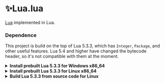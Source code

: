 # ✨Lua.lua

[Lua](https://www.lua.org/) implemented in Lua.


### Dependence

This project is build on the top of Lua 5.3.3, which has `Integer`, `Package`,
and other useful features. Lua 5.4 and higher have changed the bytecode header,
so it's not compatible with them at the moment.


<details>
<summary><strong>Install prebuilt Lua 5.3.3 for Windows x86_64</strong></summary>

Modify `$install_top=` bellow if installing to another directory.

```powershell
# Download Lua 5.3.3 from sourceforge
$src="https://master.dl.sourceforge.net/project/luabinaries/5.3.3/Tools%20Executables/lua-5.3.3_Win64_bin.zip"
$dst="$env:TMP/lua53.zip"
$agent="[Microsoft.PowerShell.Commands.PSUserAgent]::FireFox"
Invoke-WebRequest -UserAgent $agent -OutFile $dst -Uri $src

# Unzip to output directory
$install_top="$env:userprofile/Desktop/lua53"
Expand-Archive -Path $dst -DestinationPath $install_top
mv "$install_top/lua53.exe" "$install_top/lua.exe"
mv "$install_top/luac53.exe" "$install_top/luac.exe"

# Add to PATH environment variable
$oldpath = [Environment]::GetEnvironmentVariable('PATH', 'User')
[Environment]::SetEnvironmentVariable('PATH', "$install_top;$oldpath",'User')
$env:Path = [System.Environment]::GetEnvironmentVariable("Path","User") + ";$env:Path"

# Test version (should print "Lua 5.3.3")
lua.exe -v
luac.exe -v
```
</details>


<details>
<summary><strong>Install prebuilt Lua 5.3.3 for Linux x86_64</strong></summary>

Modify `export INSTALL_TOP=` bellow if installing to another directory.

```bash
# Download Lua 5.3.3 from sourceforge
export SRC=https://master.dl.sourceforge.net/project/luabinaries/5.3.3/Tools%20Executables/lua-5.3.3_Linux32_64_bin.tar.gz
export DST=/tmp/lua53.tar.gz
wget -O $DST $SRC

# Unzip to output directory
export INSTALL_TOP=~/lua53
mkdir $INSTALL_TOP 2>/dev/null
tar -xf $DST -C $INSTALL_TOP
mv $INSTALL_TOP/lua53 $INSTALL_TOP/lua
mv $INSTALL_TOP/luac53 $INSTALL_TOP/luac

# Ensure libreadline.so.6 exists. Assuming on Ubuntu
sudo apt-get install libreadline-dev
cd /lib/x86_64-linux-gnu/
sudo ln -s libreadline.so.7.0 libreadline.so.6 2> /dev/null

# Add to PATH environment variable
echo "export PATH=$INSTALL_TOP:\$PATH" >> ~/.bashrc
source ~/.bashrc

# Test version (should print "Lua 5.3.3")
lua -v
luac -v
```
</details>


<details>
<summary><strong>Build Lua 5.3.3 from source code for Linux</strong></summary>

Modify `export INSTALL_TOP=` bellow if installing to another directory.

```bash
# Download Lua 5.3.3 source code from lua.org/ftp/
export SRC=https://www.lua.org/ftp/lua-5.3.3.tar.gz
export DST=/tmp/lua53_source_code.tar.gz
wget -O $DST $SRC

# Unzip to directory
export OUTPUT=/tmp/lua53_source_code
mkdir $OUTPUT 2>/dev/null
tar -xf $DST -C $OUTPUT --strip-components=1

# Ensure libreadline.so.6 exists. Assuming on Ubuntu
sudo apt-get install libreadline-dev
cd /lib/*-linux-gnu/
sudo ln -s libreadline.so.7.0 libreadline.so.6 2> /dev/null

# Build Lua 5.3.3 using make
export INSTALL_TOP=~/lua53
cd $OUTPUT
make linux
mkdir $INSTALL_TOP 2>/dev/null
make install INSTALL_TOP=$INSTALL_TOP

# Add to PATH environment variable
echo "export PATH=$INSTALL_TOP/bin:\$PATH" >> ~/.bashrc
source ~/.bashrc

# Test version (should print "Lua 5.3.3")
lua -v
luac -v
```
</details>
